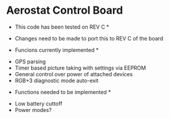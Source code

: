Aerostat Control Board
======================
* This code has been tested on REV C *
* Changes need to be made to port this to REV C of the board

* Funcions currently implemented *
- GPS parsing
- Timer based picture taking with settings via EEPROM
- General control over power of attached devices
- RGB+3 diagnostic mode auto-exit

* Functions needed to be implemented *
- Low battery cuttoff
- Power modes?
